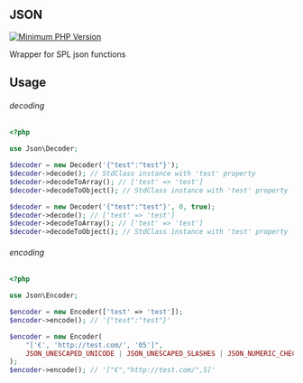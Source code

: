 JSON
---

[![Minimum PHP Version](https://img.shields.io/badge/php-%5E7.3-8892BF)](https://php.net/)

Wrapper for SPL json functions

Usage
---
###### decoding
```php
<?php

use Json\Decoder;

$decoder = new Decoder('{"test":"test"}');
$decoder->decode(); // StdClass instance with 'test' property
$decoder->decodeToArray(); // ['test' => 'test']
$decoder->decodeToObject(); // StdClass instance with 'test' property

$decoder = new Decoder('{"test":"test"}', 0, true);
$decoder->decode(); // ['test' => 'test']
$decoder->decodeToArray(); // ['test' => 'test']
$decoder->decodeToObject(); // StdClass instance with 'test' property
```
###### encoding
```php
<?php

use Json\Encoder;

$encoder = new Encoder(['test' => 'test']);
$encoder->encode(); // '{"test":"test"}'

$encoder = new Encoder(
    "['€', 'http://test.com/', '05']",
    JSON_UNESCAPED_UNICODE | JSON_UNESCAPED_SLASHES | JSON_NUMERIC_CHECK
);
$encoder->encode(); // '["€","http://test.com/",5]'
```
